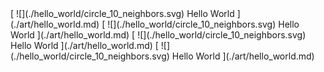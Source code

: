 <links grid>
    [
        ![](./hello_world/circle_10_neighbors.svg)
        Hello World
    ](./art/hello_world.md)
    [
        ![](./hello_world/circle_10_neighbors.svg)
        Hello World
    ](./art/hello_world.md)
    [
        ![](./hello_world/circle_10_neighbors.svg)
        Hello World
    ](./art/hello_world.md)
    [
        ![](./hello_world/circle_10_neighbors.svg)
        Hello World
    ](./art/hello_world.md)
</links>

